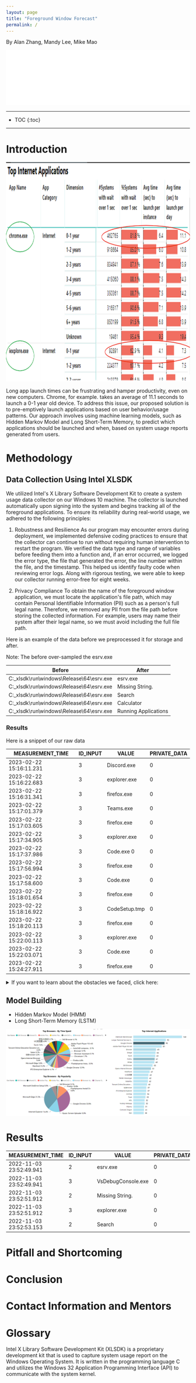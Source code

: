```yaml
---
layout: page
title: "Foreground Window Forecast"
permalink: /
---
```

By Alan Zhang, Mandy Lee, Mike Mao

<link rel="stylesheet" href="style.css">

<iframe src="assets\experiment5.html" width=100% frameBorder=0></iframe>

---
* TOC
{:toc}

---

# Introduction
<img src="assets\avg_launch_time.png" class="center" height=600 alt="Image of the average launch time of Google Chrome and Windows Explorer across machines of varying ages." />

Long app launch times can be frustrating and hamper productivity, even on new computers. Chrome, for example. takes an average of 11.1 seconds to launch a 0-1 year old device. To address this issue, our proposed solution is to pre-emptively launch applications based on user behavior/usage patterns. Our approach involves using machine learning models, such as Hidden Markov Model and Long Short-Term Memory, to predict which applications should be launched and when, based on system usage reports generated from users.

# Methodology

## Data Collection Using Intel XLSDK
We utilized Intel's X Library Software Development Kit to create a system usage data collector on our Windows 10 machine. The collector is launched automatically upon signing into the system and begins tracking all of the foreground applications. To ensure its reliability during real-world usage, we adhered to the following principles:
1. Robustness and Resilience
As our program may encounter errors during deployment, we implemented defensive coding practices to ensure that the collector can continue to run without requiring human intervention to restart the program. We verified the data type and range of variables before feeding them into a function and, if an error occurred, we logged the error type, the file that generated the error, the line number within the file, and the timestamp. This helped us identify faulty code when reviewing error logs. Along with rigorous testing, we were able to keep our collector running error-free for eight weeks.

2. Privacy Compliance
To obtain the name of the foreground window application, we must locate the application's file path, which may contain Personal Identifiable Information (PII) such as a person's full legal name. Therefore, we removed any PII from the file path before storing the collected information. For example, users may name their system after their legal name, so we must avoid including the full file path.

Here is an example of the data before we preprocessed it for storage and after.

Note: The before over-sampled the esrv.exe 

|                    Before                  |           After         |
|--------------------------------------------|-------------------------|
|  C:\_xlsdk\run\windows\Release\64\esrv.exe |  esrv.exe               |
|  C:\_xlsdk\run\windows\Release\64\esrv.exe |  Missing String.        |
|  C:\_xlsdk\run\windows\Release\64\esrv.exe |  Search                 |
|  C:\_xlsdk\run\windows\Release\64\esrv.exe |  Calculator             |
|  C:\_xlsdk\run\windows\Release\64\esrv.exe |  Running Applications   |

### Results
Here is a snippet of our raw data

| MEASUREMENT_TIME        | ID_INPUT | VALUE               | PRIVATE_DATA |
|-------------------------|----------|---------------------|--------------|
| 2023-02-22 15:16:11.231 |    3     | Discord.exe         |      0       |
| 2023-02-22 15:16:22.683 |    3     | explorer.exe        |      0       |
| 2023-02-22 15:16:31.341 |    3     | firefox.exe         |      0       |
| 2023-02-22 15:17:01.379 |    3     | Teams.exe           |      0       |
| 2023-02-22 15:17:03.605 |    3     | firefox.exe         |      0       |
| 2023-02-22 15:17:34.905 |    3     | explorer.exe        |      0       |
| 2023-02-22 15:17:37.986 |    3     | Code.exe	0          |      0       |
| 2023-02-22 15:17:56.994 |    3     | firefox.exe         |      0       |
| 2023-02-22 15:17:58.600 |    3     | Code.exe            |      0       |
| 2023-02-22 15:18:01.654 |    3     | firefox.exe         |      0       |
| 2023-02-22 15:18:16.922 |    3     | CodeSetup.tmp       |      0       |
| 2023-02-22 15:18:20.113 |    3     | firefox.exe         |      0       |
| 2023-02-22 15:22:00.113 |    3     | explorer.exe        |      0       |
| 2023-02-22 15:22:03.071 |    3     | Code.exe            |      0       |
| 2023-02-22 15:24:27.911 |    3     | firefox.exe         |      0       |

<details close>
<summary> If you want to learn about the obstacles we faced, click here: </summary>

1. Unfamiliar Environment

As Data Science students that are only familiar with Java and Python, we had to quickly pick up the programming language C and adapt to the new coding environment. The first obstacle we faced was with the lack of instantanous feedback on our code. In Python Jupyter Notebooks, it is very easy to run a block of code and print out results to diagnose the issue. In Visual Studio, however, we have to trust our gut that the entire code block works and identify the problem through the debugging mode.

2. Win32 API

Although the official documention on the API is very good, the lack of examples makes it confusing to use. When we tried to get the title of the foreground window the user is currently on, we located two functions: GetWindowTextA, GetWindowTextW. Since GetWindowTextA is the first result on Google, I used that function until I discovered that it is not capturing the text of a window that has Chinese characters. Upon further investigation, we discovered that the A stands for ANSI and returns an ANSI string and W stands for wide-character which returns a unicode string. It would not be easy to spot such a mistake at first glance because the API description for these two functions are almost identifical. The only difference being that the output variable is named LPWSTR for the GetWindowTextW function and LPSTR for the GetWindowTextA function.

<details>
<summary>More information about ANSI and Unicode</summary>

Human speech/text is encoded into the computer in many ways just like how there are 7139 officially known languages in the world. There are many standards in the world like the imperial measuring system (feet, pounds, miles, etc), widely used by the United States and the metric system, which is commonly used in the rest of the world. ANSI is a US standard on how to store texts inside of our computers developed by the American National Standards Institute (ANSI) and this standards only encompasses the English language. This is a problem because not everyone communicates in English, so a new standard called Unicode is adopted. Unicode is a world standard for storing texts and emoji that is compatible with all officially known languages.

</details>

3. Memory Allocation
</details>

## Model Building
- Hidden Markov Model (HMM)
- Long Short-Term Memory (LSTM)
<img src="assets\image002.png" class="center" alt="Image of the average launch time of Google Chrome and Windows Explorer across machines of varying ages." />


# Results

| MEASUREMENT_TIME        | ID_INPUT | VALUE               | PRIVATE_DATA |
|-------------------------|----------|---------------------|--------------|
| 2022-11-03 23:52:49.941 |    2     | esrv.exe            |      0       |
| 2022-11-03 23:52:49.941 |    3     | VsDebugConsole.exe  |      0       |
| 2022-11-03 23:52:51.912 |    2     | Missing String.     |      0       |
| 2022-11-03 23:52:51.912 |    3     | explorer.exe        |      0       |
| 2022-11-03 23:52:53.153 |    2     | Search              |      0       |

# Pitfall and Shortcoming

# Conclusion

# Contact Information and Mentors

# Glossary

Intel X Library Software Development Kit (XLSDK) is a proprietary development kit that is used to capture system usage report on the Windows Operating System. It is written in the programming language C and utilizes the Windows 32 Application Programming Interface (API) to communicate with the system kernel.